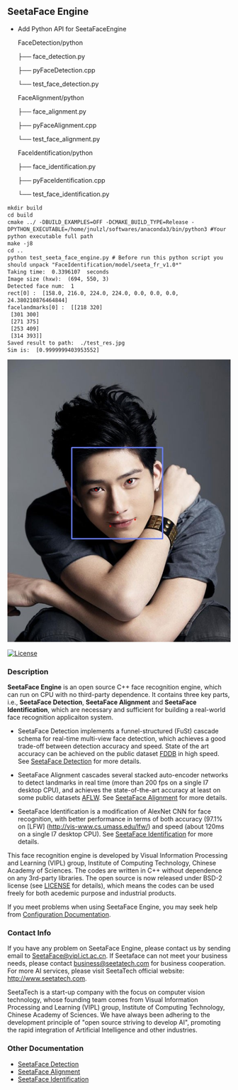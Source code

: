 ## SeetaFace Engine  

- Add Python API for SeetaFaceEngine 

  FaceDetection/python

  ├── face_detection.py

  ├── pyFaceDetection.cpp

  └── test_face_detection.py

  FaceAlignment/python

  ├── face_alignment.py

  ├── pyFaceAlignment.cpp

  └── test_face_alignment.py

  FaceIdentification/python

  ├── face_identification.py

  ├── pyFaceIdentification.cpp

  └── test_face_identification.py

  

```shell
mkdir build
cd build 
cmake ../ -DBUILD_EXAMPLES=OFF -DCMAKE_BUILD_TYPE=Release -DPYTHON_EXECUTABLE=/home/jnulzl/softwares/anaconda3/bin/python3 #Your python executable full path
make -j8
cd ..
python test_seeta_face_engine.py # Before run this python script you should unpack "FaceIdentification/model/seeta_fr_v1.0*"
Taking time:  0.3396107  seconds
Image size (hxw):  (694, 550, 3)
Detected face num:  1
rect[0] :  [158.0, 216.0, 224.0, 224.0, 0.0, 0.0, 0.0, 24.380210876464844]
facelandmarks[0] :  [[218 320]
 [301 300]
 [271 375]
 [253 409]
 [314 393]]
Saved result to path:  ./test_res.jpg
Sim is:  [0.9999999403953552]
```

![Demo](FaceDetection/data/test_res.jpg)

[![License](https://img.shields.io/badge/license-BSD-blue.svg)](LICENSE)

### Description

**SeetaFace Engine** is an open source C++ face recognition engine, which can run on CPU with no third-party dependence. It contains three key parts, i.e., **SeetaFace Detection**, **SeetaFace Alignment** and **SeetaFace Identification**, which are necessary and sufficient for building a real-world face recognition applicaiton system. 

* SeetaFace Detection implements a funnel-structured (FuSt) cascade schema for real-time multi-view face detection, which achieves a good trade-off between detection accuracy and speed. State of the art accuracy can be achieved on the public dataset [FDDB](http://vis-www.cs.umass.edu/fddb/) in high speed. See [SeetaFace Detection](https://github.com/seetaface/SeetaFaceEngine/tree/master/FaceDetection) for more details. 

* SeetaFace Alignment cascades several stacked auto-encoder networks to detect landmarks in real time (more than 200 fps on a single I7 desktop CPU), and achieves the state-of-the-art accuracy at least on some public datasets [AFLW](http://lrs.icg.tugraz.at/research/aflw/). See [SeetaFace Alignment](https://github.com/seetaface/SeetaFaceEngine/tree/master/FaceAlignment) for more details. 

* SeetaFace Identification is a modification of AlexNet CNN for face recognition, with better performance in terms of both accuracy (97.1% on [LFW] (http://vis-www.cs.umass.edu/lfw/) and speed (about 120ms on a single I7 desktop CPU). See [SeetaFace Identification](https://github.com/seetaface/SeetaFaceEngine/tree/master/FaceIdentification) for more details. 

This face recognition engine is developed by Visual Information Processing and Learning (VIPL) group, Institute of Computing Technology, Chinese Academy of Sciences. The codes are written in C++ without dependence on any 3rd-party libraries. The open source is now released under BSD-2 license (see [LICENSE](LICENSE) for details), which means the codes can be used freely for both acedemic purpose and industrial products.

If you meet problems when using SeetaFace Engine, you may seek help from [Configuration Documentation](./SeetaFace_config.docx).

### Contact Info

If you have any problem on SeetaFace Engine, please contact us by sending email to SeetaFace@vipl.ict.ac.cn.
If Seetaface can not meet your business needs, please contact business@seetatech.com for business cooperation. For more AI services, please visit SeetaTech official website: http://www.seetatech.com.

SeetaTech is a start-up company with the focus on computer vision technology, whose founding team comes from Visual Information Processing and Learning (VIPL) group, Institute of Computing Technology, Chinese Academy of Sciences. We have always been adhering to the development principle of "open source striving to develop AI", promoting the rapid integration of Artificial Intelligence and other industries.

### Other Documentation

* [SeetaFace Detection](./FaceDetection/README.md)
* [SeetaFace Alignment](./FaceAlignment/README.md)
* [SeetaFace Identification](./FaceIdentification/README.md)